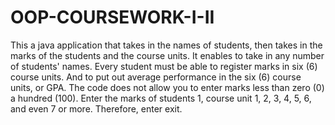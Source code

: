 # OOP-COURSEWORK-I-II
This a java application that takes in the names of students, then takes in the marks of the students and the course units.  It enables to take in any number of students' names. Every student must be able to register marks in six (6) course units. And to put out average performance in the six (6) course units, or GPA.   The code does not allow you to enter marks less than zero (0) a hundred (100). Enter the marks of students 1, course unit 1, 2, 3, 4, 5, 6, and even 7 or more. Therefore, enter exit.
